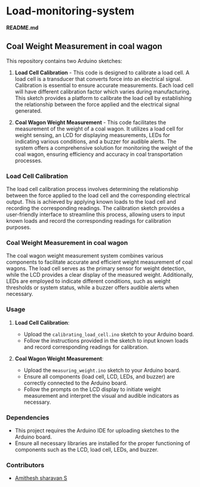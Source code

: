 # Load-monitoring-system
**README.md**

## Coal Weight Measurement in coal wagon

This repository contains two Arduino sketches:

1. **Load Cell Calibration** - This code is designed to calibrate a load cell. A load cell is a transducer that converts force into an electrical signal. Calibration is essential to ensure accurate measurements. Each load cell will have different calibration factor which varies during manufacturing. This sketch provides a platform to calibrate the load cell by establishing the relationship between the force applied and the electrical signal generated.

2. **Coal Wagon Weight Measurement** - This code facilitates the measurement of the weight of a coal wagon. It utilizes a load cell for weight sensing, an LCD for displaying measurements, LEDs for indicating various conditions, and a buzzer for audible alerts. The system offers a comprehensive solution for monitoring the weight of the coal wagon, ensuring efficiency and accuracy in coal transportation processes.

### Load Cell Calibration

The load cell calibration process involves determining the relationship between the force applied to the load cell and the corresponding electrical output. This is achieved by applying known loads to the load cell and recording the corresponding readings. The calibration sketch provides a user-friendly interface to streamline this process, allowing users to input known loads and record the corresponding readings for calibration purposes.

### Coal Weight Measurement in coal wagon

The coal wagon weight measurement system combines various components to facilitate accurate and efficient weight measurement of coal wagons. The load cell serves as the primary sensor for weight detection, while the LCD provides a clear display of the measured weight. Additionally, LEDs are employed to indicate different conditions, such as weight thresholds or system status, while a buzzer offers audible alerts when necessary.

### Usage

1. **Load Cell Calibration**: 
   - Upload the `calibrating_load_cell.ino` sketch to your Arduino board.
   - Follow the instructions provided in the sketch to input known loads and record corresponding readings for calibration.

2. **Coal Wagon Weight Measurement**:
   - Upload the `measuring_weight.ino` sketch to your Arduino board.
   - Ensure all components (load cell, LCD, LEDs, and buzzer) are correctly connected to the Arduino board.
   - Follow the prompts on the LCD display to initiate weight measurement and interpret the visual and audible indicators as necessary.

### Dependencies

- This project requires the Arduino IDE for uploading sketches to the Arduino board.
- Ensure all necessary libraries are installed for the proper functioning of components such as the LCD, load cell, LEDs, and buzzer.

### Contributors

- [Amithesh sharavan S](https://github.com/Amithesh0107) 
